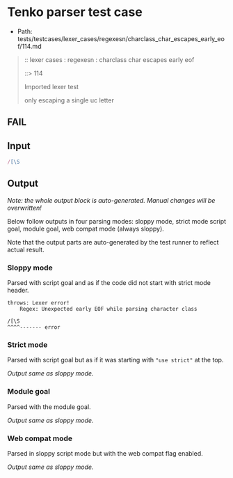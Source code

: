 # Tenko parser test case

- Path: tests/testcases/lexer_cases/regexesn/charclass_char_escapes_early_eof/114.md

> :: lexer cases : regexesn : charclass char escapes early eof
>
> ::> 114
>
> Imported lexer test
>
> only escaping a single uc letter

## FAIL

## Input

`````js
/[\S
`````

## Output

_Note: the whole output block is auto-generated. Manual changes will be overwritten!_

Below follow outputs in four parsing modes: sloppy mode, strict mode script goal, module goal, web compat mode (always sloppy).

Note that the output parts are auto-generated by the test runner to reflect actual result.

### Sloppy mode

Parsed with script goal and as if the code did not start with strict mode header.

`````
throws: Lexer error!
    Regex: Unexpected early EOF while parsing character class

/[\S
^^^^------- error
`````

### Strict mode

Parsed with script goal but as if it was starting with `"use strict"` at the top.

_Output same as sloppy mode._

### Module goal

Parsed with the module goal.

_Output same as sloppy mode._

### Web compat mode

Parsed in sloppy script mode but with the web compat flag enabled.

_Output same as sloppy mode._
